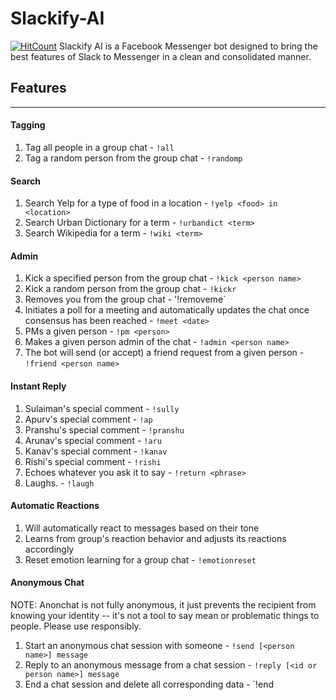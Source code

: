 # Slackify-AI
[![HitCount](http://hits.dwyl.com/kkalucha/Slackify-AI.svg)](http://hits.dwyl.com/kkalucha/Slackify-AI)
Slackify AI is a Facebook Messenger bot designed to bring the best features of Slack to Messenger in a clean and consolidated manner.

## Features
---
#### Tagging
1. Tag all people in a group chat - `!all`
2. Tag a random person from the group chat - `!randomp`
#### Search
1. Search Yelp for a type of food in a location - `!yelp <food> in <location>`
2. Search Urban Dictionary for a term - `!urbandict <term>`
3. Search Wikipedia for a term - `!wiki <term>`
#### Admin
1. Kick a specified person from the group chat - `!kick <person name>`
2. Kick a random person from the group chat - `!kickr`
3. Removes you from the group chat - '!removeme`
4. Initiates a poll for a meeting and automatically updates the chat once consensus has been reached - `!meet <date>`
5. PMs a given person - `!pm <person>`
6. Makes a given person admin of the chat - `!admin <person name>`
7. The bot will send (or accept) a friend request from a given person - `!friend <person name>`
#### Instant Reply
1. Sulaiman's special comment - `!sully`
2. Apurv's special comment - `!ap`
3. Pranshu's special comment - `!pranshu`
4. Arunav's special comment - `!aru`
5. Kanav's special comment - `!kanav`
6. Rishi's special comment - `!rishi`
7. Echoes whatever you ask it to say - `!return <phrase>`
8. Laughs. - `!laugh`
#### Automatic Reactions
1. Will automatically react to messages based on their tone
2. Learns from group's reaction behavior and adjusts its reactions accordingly
3. Reset emotion learning for a group chat - `!emotionreset`
#### Anonymous Chat
NOTE: Anonchat is not fully anonymous, it just prevents the recipient from knowing your identity -- it's not a tool to say mean or problematic things to people. Please use responsibly.
1. Start an anonymous chat session with someone - `!send [<person name>] message`
2. Reply to an anonymous message from a chat session - `!reply [<id or person name>] message`
3. End a chat session and delete all corresponding data - `!end <person name>
